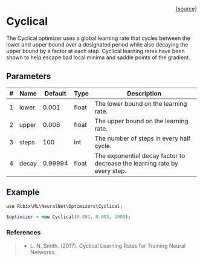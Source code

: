 <span style="float:right;"><a href="https://github.com/RubixML/ML/blob/master/src/NeuralNet/Optimizers/Cyclical.php">[source]</a></span>

# Cyclical
The Cyclical optimizer uses a global learning rate that cycles between the lower and upper bound over a designated period while also decaying the upper bound by a factor at each step. Cyclical learning rates have been shown to help escape bad local minima and saddle points of the gradient.

## Parameters
| # | Name | Default | Type | Description |
|---|---|---|---|---|
| 1 | lower | 0.001 | float | The lower bound on the learning rate. |
| 2 | upper | 0.006 | float | The upper bound on the learning rate. |
| 3 | steps | 100 | int | The number of steps in every half cycle. |
| 4 | decay | 0.99994 | float | The exponential decay factor to decrease the learning rate by every step. |

## Example
```php
use Rubix\ML\NeuralNet\Optimizers\Cyclical;

$optimizer = new Cyclical(0.001, 0.005, 1000);
```

### References
>- L. N. Smith. (2017). Cyclical Learning Rates for Training Neural Networks.